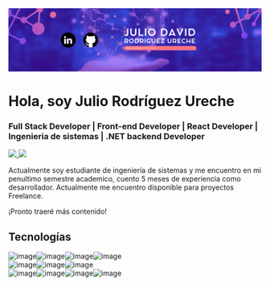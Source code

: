 <img src="banner.png" />
<h1> Hola, soy Julio Rodríguez Ureche</h1>
<h3>Full Stack Developer | Front-end Developer | React Developer | Ingenieria de sistemas | .NET backend Developer </h3>

<a target="_blank" href="https://www.linkedin.com/in/juliorodriguezureche--/">
	<img src="https://img.shields.io/badge/LinkedIn-0077B5?style=for-the-badge&logo=linkedin&logoColor=white" />
</a>
<a target="_blank" href="https://www.instagram.com/rour10/">
	<img src="https://img.shields.io/badge/Instagram-E4405F?style=for-the-badge&logo=instagram&logoColor=white" />
</a>

<p> 
  Actualmente soy estudiante de ingeniería de sistemas y me encuentro en mi penultimo semestre academico, cuento 5 meses de experiencia como desarrollador. Actualmente me encuentro disponible para proyectos Freelance.
</p>
<span>¡Pronto traeré más contenido!</span>

## Tecnologías
![image](https://img.shields.io/badge/React-20232A?style=for-the-badge&logo=react&logoColor=61DAFB)![image](https://img.shields.io/badge/JavaScript-323330?style=for-the-badge&logo=javascript&logoColor=F7DF1E)![image](https://img.shields.io/badge/TypeScript-007ACC?style=for-the-badge&logo=typescript&logoColor=white)![image](https://img.shields.io/badge/Astro-0C1222?style=for-the-badge&logo=astro&logoColor=FDFDFE)<br />
![image](https://img.shields.io/badge/Tailwind_CSS-38B2AC?style=for-the-badge&logo=tailwind-css&logoColor=white)![image](https://img.shields.io/badge/CSS3-1572B6?style=for-the-badge&logo=css3&logoColor=white)![image](https://img.shields.io/badge/HTML5-E34F26?style=for-the-badge&logo=html5&logoColor=white)<br />
![image](https://img.shields.io/badge/.NET-512BD4?style=for-the-badge&logo=dotnet&logoColor=white)![image](https://img.shields.io/badge/C%23-239120?style=for-the-badge&logo=csharp&logoColor=white)![image](https://img.shields.io/badge/SQL%20Server-CC2927?style=for-the-badge&logo=microsoft%20sql%20server&logoColor=white)![image](https://img.shields.io/badge/MongoDB-4EA94B?style=for-the-badge&logo=mongodb&logoColor=white)<br>